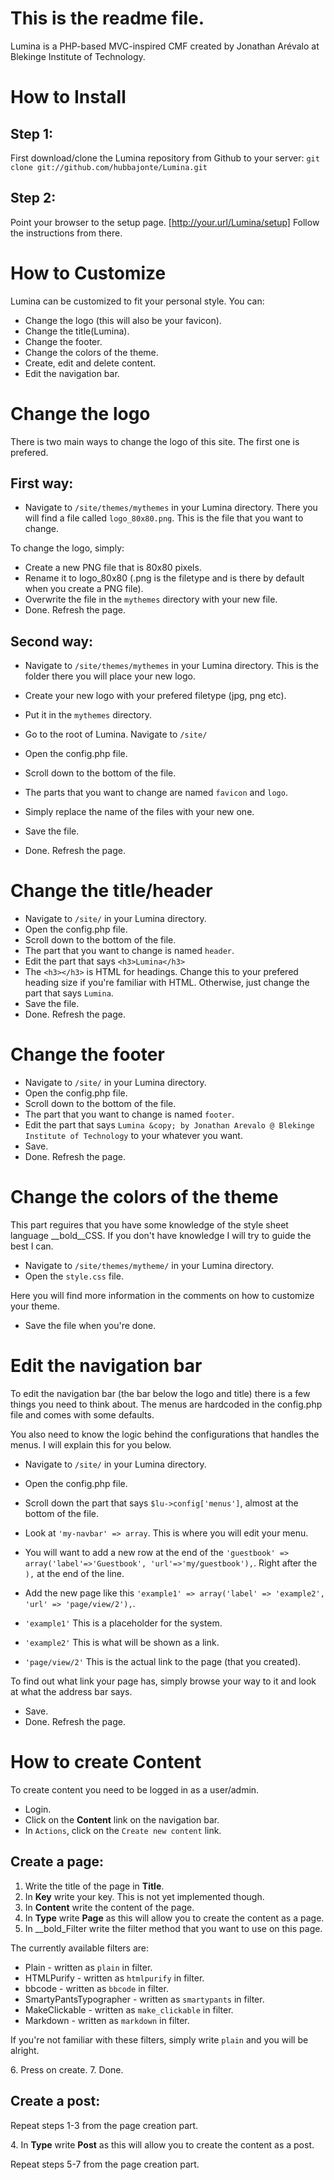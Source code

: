 This is the readme file.
========================

Lumina is a PHP-based MVC-inspired CMF created by Jonathan Arévalo at Blekinge Institute of Technology.

How to Install
==============

Step 1:
-------
First download/clone the Lumina repository from Github to your server:
`git clone git://github.com/hubbajonte/Lumina.git`

Step 2:
-------
Point your browser to the setup page.
[http://your.url/Lumina/setup]
Follow the instructions from there.

How to Customize
================
Lumina can be customized to fit your personal style.
You can:

* Change the logo (this will also be your favicon).
* Change the title(Lumina).
* Change the footer.
* Change the colors of the theme.
* Create, edit and delete content.
* Edit the navigation bar.

Change the logo
===============
There is two main ways to change the logo of this site.
The first one is prefered.

First way:
----------
* Navigate to `/site/themes/mythemes` in your Lumina directory.
There you will find a file called `logo_80x80.png`.
This is the file that you want to change.

To change the logo, simply:
* Create a new PNG file that is 80x80 pixels.
* Rename it to logo_80x80 (.png is the filetype and is there by default when you create a PNG file).
* Overwrite the file in the `mythemes` directory with your new file.
* Done. Refresh the page.

Second way:
-----------
* Navigate to `/site/themes/mythemes` in your Lumina directory.
This is the folder there you will place your new logo.

* Create your new logo with your prefered filetype (jpg, png etc).
* Put it in the `mythemes` directory.
* Go to the root of Lumina. Navigate to `/site/`
* Open the config.php file.
* Scroll down to the bottom of the file. 
* The parts that you want to change are named `favicon` and `logo`.
* Simply replace the name of the files with your new one.
* Save the file.
* Done. Refresh the page.

Change the title/header
=======================
* Navigate to `/site/` in your Lumina directory.
* Open the config.php file.
* Scroll down to the bottom of the file.
* The part that you want to change is named `header`.
* Edit the part that says `<h3>Lumina</h3>`
* The `<h3></h3>` is HTML for headings. Change this to your prefered heading size if you're familiar with HTML. Otherwise, just change the part that says `Lumina`.
* Save the file.
* Done. Refresh the page.


Change the footer
=================
* Navigate to `/site/` in your Lumina directory.
* Open the config.php file.
* Scroll down to the bottom of the file.
* The part that you want to change is named `footer`.
* Edit the part that says `Lumina &copy; by Jonathan Arevalo @ Blekinge Institute of Technology` to your whatever you want.
* Save.
* Done. Refresh the page.


Change the colors of the theme
==============================
This part reguires that you have some knowledge of the style sheet language __bold__CSS.
If you don't have knowledge I will try to guide the best I can.

* Navigate to `/site/themes/mytheme/` in your Lumina directory.
* Open the `style.css` file.

Here you will find more information in the comments on how to customize your theme.

* Save the file when you're done.


Edit the navigation bar
=======================
To edit the navigation bar (the bar below the logo and title) there is a few things you need to think about.
The menus are hardcoded in the config.php file and comes with some defaults.

You also need to know the logic behind the configurations that handles the menus.
I will explain this for you below.

* Navigate to `/site/` in your Lumina directory.
* Open the config.php file.
* Scroll down the part that says `$lu->config['menus']`, almost at the bottom of the file.
* Look at `'my-navbar' => array`. This is where you will edit your menu.
* You will want to add a new row at the end of the `'guestbook' => array('label'=>'Guestbook', 'url'=>'my/guestbook'),`.
  Right after the `),` at the end of the line. 
* Add the new page like this `'example1' => array('label' => 'example2', 'url' => 'page/view/2'),`.

* `'example1'` This is a placeholder for the system.
* `'example2'` This is what will be shown as a link.
* `'page/view/2'` This is the actual link to the page (that you created).

To find out what link your page has, simply browse your way to it and look at what the address bar says.

* Save.
* Done. Refresh the page.

How to create Content
=====================
To create content you need to be logged in as a user/admin.

* Login.
* Click on the __Content__ link on the navigation bar.
* In `Actions`, click on the `Create new content` link.

Create a page:
--------------
1. Write the title of the page in __Title__.
2. In __Key__ write your key. This is not yet implemented though.
3. In __Content__ write the content of the page.
4. In __Type__ write __Page__ as this will allow you to create the content as a page.
5. In __bold_Filter write the filter method that you want to use on this page. 

The currently available filters are:

* Plain - written as `plain` in filter.
* HTMLPurify - written as `htmlpurify` in filter.
* bbcode - written as `bbcode` in filter.
* SmartyPantsTypographer - written as `smartypants` in filter.
* MakeClickable - written as `make_clickable` in filter.
* Markdown - written as `markdown` in filter.

If you're not familiar with these filters, simply write `plain` and you will be alright.

6\. Press on create.
7\. Done.

Create a post:
--------------
Repeat steps 1-3 from the page creation part.

4\. In __Type__ write __Post__ as this will allow you to create the content as a post.

Repeat steps 5-7 from the page creation part.




